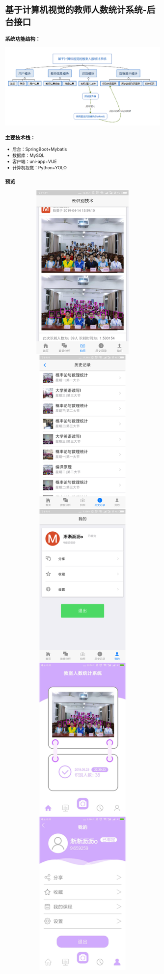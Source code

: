 # 基于计算机视觉的教师人数统计系统-后台接口

### 系统功能结构：
![image](https://github.com/Starix610/people-counting/blob/master/readme_images/pc-structure-chart.png)

### 主要技术栈：
+ 后台：SpringBoot+Mybatis
+ 数据库：MySQL
+ 客户端：uni-app+VUE
+ 计算机视觉：Python+YOLO

### 预览
<div align="center">
<img src="https://github.com/Starix610/people-counting/raw/master/readme_images/index.png" alt="image" width="300px"width="280px">
<img src="https://github.com/Starix610/people-counting/raw/master/readme_images/history.png" alt="image" width="280px">
<img src="https://github.com/Starix610/people-counting/raw/master/readme_images/me.png" alt="image" width="280px">
<img src="https://github.com/Starix610/people-counting/raw/master/readme_images/index2.jpg" alt=" image"width="280px">
<img src="https://github.com/Starix610/people-counting/raw/master/readme_images/me2.jpg" alt="image" width="280px">
</div
